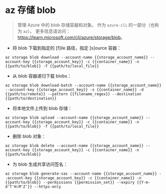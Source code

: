 # az 存储 blob

> 管理 Azure 中的 blob 存储容器和对象。
> 作为 `azure-cli` 的一部分（也称为 `az`）。
> 更多信息请访问：<https://learn.microsoft.com/cli/azure/storage/blob>。

- 将 blob 下载到指定的 [f]ile 路径，指定 [s]ource 容器：

`az storage blob download --account-name {{storage_account_name}} --account-key {{storage_account_key}} -c {{container_name}} -n {{path/to/blob}} -f {{path/to/local_file}}`

- 从 blob 容器递归下载 blobs：

`az storage blob download-batch --account-name {{storage_account_name}} --account-key {{storage_account_key}} -s {{container_name}} -d {{path/to/remote}} --pattern {{filename_regex}} --destination {{path/to/destination}}`

- 将本地文件上传到 blob 存储：

`az storage blob upload --account-name {{storage_account_name}} --account-key {{storage_account_key}} -c {{container_name}} -n {{path/to/blob}} -f {{path/to/local_file}}`

- 删除 blob 对象：

`az storage blob delete --account-name {{storage_account_name}} --account-key {{storage_account_key}} -c {{container_name}} -n {{path/to/blob}}`

- 为 blob 生成共享访问签名：

`az storage blob generate-sas --account-name {{storage_account_name}} --account-key {{storage_account_key}} -c {{container_name}} -n {{path/to/blob}} --permissions {{permission_set}} --expiry {{Y-m-d'T'H:M'Z'}} --https-only`